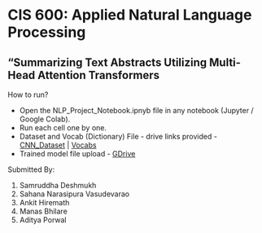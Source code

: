 # CIS 600: Applied Natural Language Processing
## “Summarizing Text Abstracts Utilizing Multi-Head Attention Transformers

How to run?
- Open the NLP_Project_Notebook.ipnyb file in any notebook (Jupyter / Google Colab).
- Run each cell one by one.
- Dataset and Vocab (Dictionary) File - drive links provided - [CNN_Dataset](https://drive.google.com/file/d/1-5yLc1-XSlRosxsK1TZ0m2P39yi1fG9z/view?usp=drive_link) | [Vocabs](https://drive.google.com/file/d/1wKyQIcCc4KVUb-VTscKcbVXkzcn5kcew/view?usp=drive_link)
- Trained model file upload - [GDrive](https://drive.google.com/drive/folders/1Ko0Z7bf4fiCKEljKz-Haxn2ZF5yPj5rM?usp=drive_link)

Submitted By:
1. Samruddha Deshmukh
2. Sahana Narasipura Vasudevarao
3. Ankit Hiremath
4. Manas Bhilare 
5. Aditya Porwal
